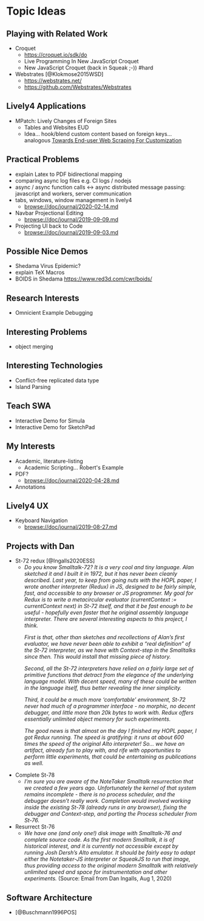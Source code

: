 # Topic Ideas

## Playing with Related Work

- Croquet
  - https://croquet.io/sdk/do
  - Live Programming In New JavaScript Croquet
  - New JavaScript Croquet (back in Squeak ;-)) #hard
- Webstrates [@Klokmose2015WSD]
  - https://webstrates.net/
  - https://github.com/Webstrates/Webstrates
  
## Lively4 Applications 
- MPatch: Lively Changes of Foreign Sites
  - Tables and Websites EUD
  - Idea... hook/blend custom content based on foreign keys... analogous [Towards End-user Web Scraping For Customization](https://kapaya.github.io/px21/)


## Practical Problems
- explain Latex to PDF bidirectional mapping
- comparing async log files e.g. CI logs / nodejs
- async / async function calls <-> async distributed message passing: javascript and workers, server communication
- tabs, windows, window management in lively4
  - <browse://doc/journal/2020-02-14.md>
- Navbar Projectional Editing 
  - <browse://doc/journal/2019-09-09.md>
- Projecting UI back to Code
  - <browse://doc/journal/2019-09-03.md>

## Possible Nice Demos
- Shedama Virus Epidemic?
- explain TeX Macros 
- BOIDS in Shedama <https://www.red3d.com/cwr/boids/>

## Research Interests
- Omnicient Example Debugging

## Interesting Problems
- object merging

## Interesting Technologies

- Conflict-free replicated data type
- Island Parsing

## Teach SWA
- Interactive Demo for Simula
- Interactive Demo for SketchPad

## My Interests
- Academic, literature-listing
  - Academic Scripting... Robert's Example
- PDF?
  - <browse://doc/journal/2020-04-28.md>
- Annotations


## Lively4 UX
- Keyboard Navigation
  - <browse://doc/journal/2019-08-27.md>
  
  
## Projects with Dan

- St-72 redux [@Ingalls2020ESS]
  - <i>Do you know Smalltalk-72?  It is a very cool and tiny language.  Alan sketched it and I built it in 1972, but it has never been cleanly described.  Last year, to keep from going nuts with the HOPL paper, I wrote another interpreter (Redux) in JS, designed to be fairly simple, fast, and accessible to any browser or JS programmer.  My goal for Redux is to write a metacircular evaluator (currentContext := currentContext next) in St-72 itself, and that it be fast enough to be useful - hopefully even faster that he original assembly language interpreter.  There are several interesting aspects to this project, I think.  <p>
  First is that, other than sketches and recollections of Alan’s first evaluator, we have never been able to exhibit a “real definition” of the St-72 interpreter, as we have with Context-step in the Smalltalks since then.  This would install that missing piece of history. <p>
  Second, all the St-72 interpreters have relied on a fairly large set of primitive functions that detract from the elegance of the underlying language model.  With decent speed, many of these could be written in the language itself, thus better revealing the inner simplicity.<p>
  Third, it could be a much more ‘comfortable’ environment,  St-72 never had much of a programmer interface - no morphic, no decent debugger, and little more than 20k bytes to work with.  Redux offers essentially unlimited object memory for such experiments.<p>
  The good news is that almost on the day I finished my HOPL paper, I got Redux running.  The speed is gratifying: it runs at about 600 times the speed of the original Alto interpreter!  So… we have an artifact, already fun to play with, and rife with opportunities to perform little experiments, that could be entertaining as publications as well.
  </i>
- Complete St-78
  - <i>I’m sure you are aware of the NoteTaker Smalltalk resurrection that we created a few years ago.  Unfortunately the kernel of that system remains incomplete - there is no process scheduler, and the debugger doesn’t really work.  Completion would involved working inside the existing St-78 (already runs in any browser), fixing the debugger and Context-step, and porting the Process scheduler from St-76. </i>
- Resurrect St-76
  - <i>We have one (and only one!) disk image with Smalltalk-76 and complete source code.  As the first modern Smalltalk, it is of historical interest, and it is currently not accessible except by running Josh Dersh’s Alto emulator.  It should be fairly easy to adapt either the Notetaker-JS interpreter or SqueakJS to run that image, thus providing access to the original modern Smalltalk with relatively unlimited speed and space for instrumentation and other experiments.</i> (Source: Email from Dan Ingalls, Aug 1, 2020)
  
  
## Software Architecture

- [@Buschmann1996POS]
